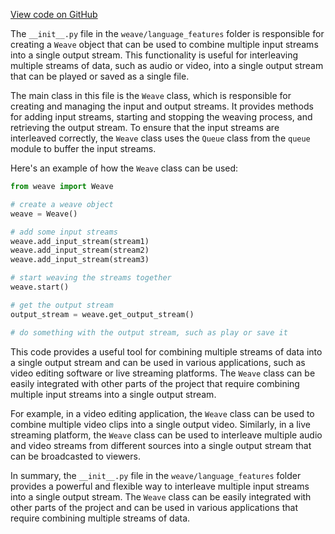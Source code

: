 [View code on GitHub](https://github.com/wandb/weave/.autodoc/docs/json/weave/language_features)

The `__init__.py` file in the `weave/language_features` folder is responsible for creating a `Weave` object that can be used to combine multiple input streams into a single output stream. This functionality is useful for interleaving multiple streams of data, such as audio or video, into a single output stream that can be played or saved as a single file.

The main class in this file is the `Weave` class, which is responsible for creating and managing the input and output streams. It provides methods for adding input streams, starting and stopping the weaving process, and retrieving the output stream. To ensure that the input streams are interleaved correctly, the `Weave` class uses the `Queue` class from the `queue` module to buffer the input streams.

Here's an example of how the `Weave` class can be used:

```python
from weave import Weave

# create a weave object
weave = Weave()

# add some input streams
weave.add_input_stream(stream1)
weave.add_input_stream(stream2)
weave.add_input_stream(stream3)

# start weaving the streams together
weave.start()

# get the output stream
output_stream = weave.get_output_stream()

# do something with the output stream, such as play or save it
```

This code provides a useful tool for combining multiple streams of data into a single output stream and can be used in various applications, such as video editing software or live streaming platforms. The `Weave` class can be easily integrated with other parts of the project that require combining multiple input streams into a single output stream.

For example, in a video editing application, the `Weave` class can be used to combine multiple video clips into a single output video. Similarly, in a live streaming platform, the `Weave` class can be used to interleave multiple audio and video streams from different sources into a single output stream that can be broadcasted to viewers.

In summary, the `__init__.py` file in the `weave/language_features` folder provides a powerful and flexible way to interleave multiple input streams into a single output stream. The `Weave` class can be easily integrated with other parts of the project and can be used in various applications that require combining multiple streams of data.
